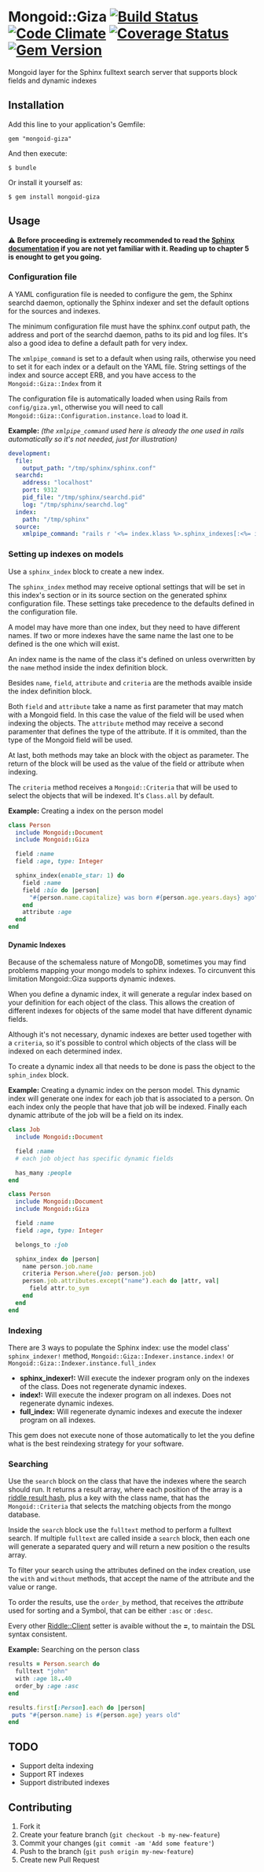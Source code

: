 # Mongoid::Giza [![Build Status](https://travis-ci.org/yadevteam/mongoid-giza.png)](https://travis-ci.org/yadevteam/mongoid-giza) [![Code Climate](https://codeclimate.com/github/yadevteam/mongoid-giza.png)](https://codeclimate.com/github/yadevteam/mongoid-giza) [![Coverage Status](https://coveralls.io/repos/yadevteam/mongoid-giza/badge.png)](https://coveralls.io/r/yadevteam/mongoid-giza) [![Gem Version](https://badge.fury.io/rb/mongoid-giza.png)](http://badge.fury.io/rb/mongoid-giza)

Mongoid layer for the Sphinx fulltext search server that supports block fields and dynamic indexes

## Installation

Add this line to your application's Gemfile:

    gem "mongoid-giza"

And then execute:

    $ bundle

Or install it yourself as:

    $ gem install mongoid-giza

## Usage

:warning: **Before proceeding is extremely recommended to read the [Sphinx documentation](http://sphinxsearch.com/docs/current.html) if you are not yet familiar with it. Reading up to chapter 5 is enought to get you going.**

### Configuration file

A YAML configuration file is needed to configure the gem, the Sphinx searchd daemon, optionally the Sphinx indexer and set the default options for the sources and indexes.

The minimum configuration file must have the sphinx.conf output path, the address and port of the searchd daemon, paths to its pid and log files.
It's also a good idea to define a default path for very index.

The `xmlpipe_command` is set to a default when using rails, otherwise you need to set it for each index or a default on the YAML file.
String settings of the index and source accept ERB, and you have access to the `Mongoid::Giza::Index` from it

The configuration file is automatically loaded when using Rails from `config/giza.yml`, otherwise you will need to call `Mongoid::Giza::Configuration.instance.load` to load it.

**Example:** *(the `xmlpipe_command` used here is already the one used in rails automatically so it's not needed, just for illustration)*

```yaml
development:
  file:
    output_path: "/tmp/sphinx/sphinx.conf"
  searchd:
    address: "localhost"
    port: 9312
    pid_file: "/tmp/sphinx/searchd.pid"
    log: "/tmp/sphinx/searchd.log"
  index:
    path: "/tmp/sphinx"
  source:
    xmlpipe_command: "rails r '<%= index.klass %>.sphinx_indexes[:<%= index.name %>].generate_xmlpipe2(STDOUT)'"
```

### Setting up indexes on models

Use a `sphinx_index` block to create a new index.

The `sphinx_index` method may receive optional settings that will be set in this index's section or in its source section on the generated sphinx configuration file.
These settings take precedence to the defaults defined in the configuration file.

A model may have more than one index, but they need to have different names.
If two or more indexes have the same name the last one to be defined is the one which will exist.

An index name is the name of the class it's defined on unless overwritten by the `name` method inside the index definition block.

Besides `name`, `field`, `attribute` and `criteria` are the methods avaible inside the index definition block.

Both `field` and `attribute` take a name as first parameter that may match with a Mongoid field. In this case the value of the field will be used when indexing the objects.
The `attribute` method may receive a second paramenter that defines the type of the attribute. If it is ommited, than the type of the Mongoid field will be used.

At last, both methods may take an block with the object as parameter. The return of the block will be used as the value of the field or attribute when indexing.

The `criteria` method receives a `Mongoid::Criteria` that will be used to select the objects that will be indexed.
It's `Class.all` by default.

**Example:** Creating a index on the person model

```ruby
class Person
  include Mongoid::Document
  include Mongoid::Giza

  field :name
  field :age, type: Integer

  sphinx_index(enable_star: 1) do
    field :name
    field :bio do |person|
      "#{person.name.capitalize} was born #{person.age.years.days} ago"
    end
    attribute :age
  end
end
```

#### Dynamic Indexes

Because of the schemaless nature of MongoDB, sometimes you may find problems mapping your mongo models to sphinx indexes.
To circunvent this limitation Mongoid::Giza supports dynamic indexes.

When you define a dynamic index, it will generate a regular index based on your definition for each object of the class.
This allows the creation of different indexes for objects of the same model that have different dynamic fields.

Although it's not necessary, dynamic indexes are better used together with a `criteria`,
so it's possible to control which objects of the class will be indexed on each determined index.

To create a dynamic index all that needs to be done is pass the object to the `sphin_index` block.

**Example:** Creating a dynamic index on the person model.
This dynamic index will generate one index for each job that is associated to a person.
On each index only the people that have that job will be indexed.
Finally each dynamic attribute of the job will be a field on its index.

```ruby
class Job
  include Mongoid::Document

  field :name
  # each job object has specific dynamic fields

  has_many :people
end

class Person
  include Mongoid::Document
  include Mongoid::Giza

  field :name
  field :age, type: Integer

  belongs_to :job

  sphinx_index do |person|
    name person.job.name
    criteria Person.where(job: person.job)
    person.job.attributes.except("name").each do |attr, val|
      field attr.to_sym
    end
  end
end
```

### Indexing

There are 3 ways to populate the Sphinx index: use the model class' `sphinx_indexer!` method, `Mongoid::Giza::Indexer.instance.index!` or `Mongoid::Giza::Indexer.instance.full_index`

* **sphinx_indexer!:** Will execute the indexer program only on the indexes of the class.
Does not regenerate dynamic indexes.
* **index!:** Will execute the indexer program on all indexes.
Does not regenerate dynamic indexes.
* **full_index:** Will regenerate dynamic indexes and execute the indexer program on all indexes.
 
This gem does not execute none of those automatically to let the you define what is the best reindexing strategy for your software.

### Searching

Use the `search` block on the class that have the indexes where the search should run.
It returns a result array, where each position of the array is a [riddle result hash](http://rdoc.info/github/pat/riddle/Riddle/Client#query-instance_method), plus a key with the class name, that has the `Mongoid::Criteria` that selects the matching objects from the mongo database.

Inside the `search` block use the `fulltext` method to perform a fulltext search.
If multiple `fulltext` are called inside a `search` block, then each one will generate a separated query and will return a new position o the results array.

To filter your search using the attributes defined on the index creation, use the `with` and `without` methods, that accept the name of the attribute and the value or range.

To order the results, use the `order_by` method, that receives the *attribute* used for sorting and a Symbol, that can be either `:asc` or `:desc`.

Every other [Riddle::Client](http://rdoc.info/github/pat/riddle/Riddle/Client) setter is avaible without the **=**, to maintain the DSL syntax consistent.

**Example:** Searching on the person class

```ruby
results = Person.search do
  fulltext "john"
  with :age 18..40
  order_by :age :asc
end

results.first[:Person].each do |person|
 puts "#{person.name} is #{person.age} years old"
end
```

## TODO

* Support delta indexing
* Support RT indexes
* Support distributed indexes

## Contributing

1. Fork it
2. Create your feature branch (`git checkout -b my-new-feature`)
3. Commit your changes (`git commit -am 'Add some feature'`)
4. Push to the branch (`git push origin my-new-feature`)
5. Create new Pull Request
